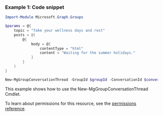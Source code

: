 ### Example 1: Code snippet

```powershellImport-Module Microsoft.Graph.Groups

$params = @{
	topic = "Take your wellness days and rest"
	posts = @(
		@{
			body = @{
				contentType = "html"
				content = "Waiting for the summer holidays."
			}
		}
	)
}

New-MgGroupConversationThread -GroupId $groupId -ConversationId $conversationId -BodyParameter $params
```
This example shows how to use the New-MgGroupConversationThread Cmdlet.
To learn about permissions for this resource, see the [permissions reference](/graph/permissions-reference).

